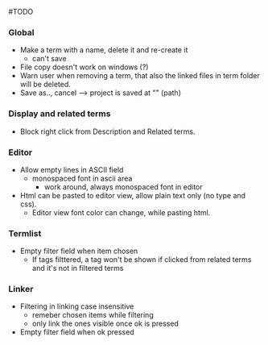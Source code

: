 #TODO

### Global ###

- Make a term with a name, delete it and re-create it
	- can't save
- File copy doesn't work on windows (?)
- Warn user when removing a term, that also the linked files in term folder will be deleted.
- Save as.., cancel --> project is saved at "" (path)

### Display and related terms ###
- Block right click from Description and Related terms.

### Editor ###
- Allow empty lines in ASCII field
    + monospaced font in ascii area
        * work around, always monospaced font in editor
- Html can be pasted to editor view, allow plain text only (no type and css).
    + Editor view font color can change, while pasting html.

### Termlist ###

- Empty filter field when item chosen
    + If tags filttered, a tag won't be shown if clicked from related terms and it's not in filtered terms

### Linker ###

- Filtering in linking case insensitive
    - remeber chosen items while filtering
    - only link the ones visible once ok is pressed
- Empty filter field when ok pressed
